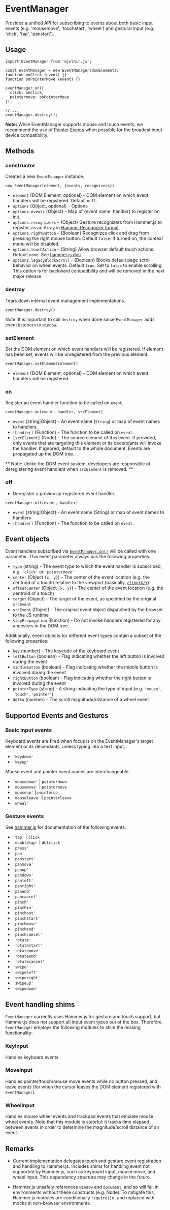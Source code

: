 # EventManager

Provides a unified API for subscribing to events about both basic input events (e.g. 'mousemove', 'touchstart', 'wheel') and gestural input (e.g. 'click', 'tap', 'panstart').



## Usage

```
import EventManager from 'mjolnir.js';

const eventManager = new EventManager(domElement);
function onClick (event) {}
function onPointerMove (event) {}

eventManager.on({
  click: onClick,
  pointermove: onPointerMove
});

// ...
eventManager.destroy();
```

__Note:__ While EventManager supports mouse and touch events, we recommend the use of [Pointer Events](https://developer.mozilla.org/en-US/docs/Web/API/Pointer_events) when possible for the broadest input device compatibility.



## Methods

### constructor

Creates a new `EventManager` instance.

`new EventManager(element, {events, recognizers})`

*  `element` {DOM Element, optional} - DOM element on which event handlers will be registered. Default `null`.
*  `options` {Object, optional} -  Options
*  `options.events` {Object} -  Map of {event name: handler} to register on init.
*  `options.recognizers` - {Object}  Gesture recognizers from Hammer.js to register, as an Array in [Hammer.Recognizer format](http://hammerjs.github.io/api/#hammermanager)
*  `options.rightButton` - {Boolean}  Recognizes click and drag from pressing the right mouse button. Default `false`. If turned on, the context menu will be disabled.
*  `options.touchAction` - {String}  Allow browser default touch actions. Default `none`. See [hammer.js doc](http://hammerjs.github.io/touch-action/).
*  `options.legacyBlockScroll` - {Boolean}  Blocks default page scroll behavior on wheel events. Default `true`. Set to `false` to enable scrolling. This option is for backward compatibility and will be removed in the next major release.


### destroy

Tears down internal event management implementations.

`eventManager.destroy()`

Note: It is important to call `destroy` when done since `EventManager` adds event listeners to `window`.


### setElement

Set the DOM element on which event handlers will be registered. If element has been set, events will be unregistered from the previous element.

`eventManager.setElement(element)`

*  `element` {DOM Element, optional} - DOM element on which event handlers will be registered.


### on

Register an event handler function to be called on `event`.

`eventManager.on(event, handler, srcElement)`

* `event` {string|Object} - An event name (`String`) or map of event names to handlers.
* `[handler]` {Function} - The function to be called on `event`.
* `[srcElement]` {Node} - The source element of this event. If provided, only events that are targeting this element or its decendants will invoke the handler. If ignored, default to the whole document. Events are propagated up the DOM tree.

** Note: Unlike the DOM event system, developers are responsible of deregistering event handlers when `srcElement` is removed. **

### off

* Deregister a previously-registered event handler.

`eventManager.off(event, handler)`

* `event` {string|Object} - An event name (String) or map of event names to handlers
* `[handler]` {Function} - The function to be called on `event`.



## Event objects

Event handlers subscribed via [`EventManager.on()`](#user-content-on) will be called with one parameter. This event parameter always has the following properties:

* `type` (string) -  The event type to which the event handler is subscribed, e.g. `'click'` or `'pointermove'`
* `center` (Object `{x, y}`) - The center of the event location (e.g. the centroid of a touch) relative to the viewport (basically, [`clientX/Y`](https://developer.mozilla.org/en-US/docs/Web/API/MouseEvent/clientX))
* `offsetCenter` (Object `{x, y}`) - The center of the event location (e.g. the centroid of a touch)
* `target` (Object) - The target of the event, as specified by the original `srcEvent`
* `srcEvent` (Object) - The original event object dispatched by the browser to the JS runtime
* `stopPropagation` (Function) - Do not invoke handlers registered for any ancestors in the DOM tree.

Additionally, event objects for different event types contain a subset of the following properties:

* `key` (number) - The keycode of the keyboard event
* `leftButton` (boolean) - Flag indicating whether the left button is involved during the event
* `middleButton` (boolean) - Flag indicating whether the middle button is involved during the event
* `rightButton` (boolean) - Flag indicating whether the right button is involved during the event
* `pointerType` (string) - A string indicating the type of input (e.g. `'mouse'`, `'touch'`, `'pointer'`)
* `delta` (number) - The scroll magnitude/distance of a wheel event



## Supported Events and Gestures

### Basic input events
Keyboard events are fired when focus is on the EventManager's target element or its decendants, unless typing into a text input.
- `'keydown'`
- `'keyup'`

Mouse event and pointer event names are interchangeable.
- `'mousedown'` | `pointerdown`
- `'mousemove'` | `pointermove`
- `'mouseup'` | `pointerup`
- `'mouseleave'` | `pointerleave`
- `'wheel'`


### Gesture events
See [hammer.js](http://hammerjs.github.io/) for documentation of the following events.
- `'tap'` | `click`
- `'doubletap'` | `dblclick`
- `'press'`
- `'pan'`
- `'panstart'`
- `'panmove'`
- `'panup'`
- `'pandown'`
- `'panleft'`
- `'panright'`
- `'panend'`
- `'pancancel'`
- `'pinch'`
- `'pinchin'`
- `'pinchout'`
- `'pinchstart'`
- `'pinchmove'`
- `'pinchend'`
- `'pinchcancel'`
- `'rotate'`
- `'rotatestart'`
- `'rotatemove'`
- `'rotateend'`
- `'rotatecancel'`
- `'swipe'`
- `'swipeleft'`
- `'swiperight'`
- `'swipeup'`
- `'swipedown'`



## Event handling shims

`EventManager` currently uses Hammer.js for gesture and touch support, but Hammer.js does not support all input event types out of the box. Therefore, `EventManager` employs the following modules to shim the missing functionality:


### KeyInput

Handles keyboard events.


### MoveInput

Handles pointer/touch/mouse move events while no button pressed, and leave events (for when the cursor leaves the DOM element registered with `EventManager`).


### WheelInput

Handles mouse wheel events and trackpad events that emulate mouse wheel events. Note that this module is stateful: it tracks time elapsed between events in order to determine the magnitude/scroll distance of an event.



## Remarks

* Current implementation delegates touch and gesture event registration and handling to Hammer.js. Includes shims for handling event not supported by Hammer.js, such as keyboard input, mouse move, and wheel input. This dependency structure may change in the future.

* Hammer.js unsafely references `window` and `document`, and so will fail in environments without these constructs (e.g. Node). To mitigate this, Hammer.js modules are conditionally `require()`d, and replaced with mocks in non-browser environments.
